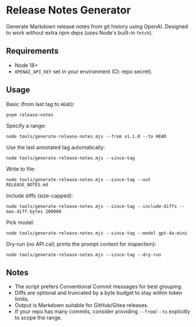 # Release Notes Generator

Generate Markdown release notes from git history using OpenAI. Designed to work without extra npm deps (uses Node's built-in `fetch`).

## Requirements
- Node 18+
- `OPENAI_API_KEY` set in your environment (CI: repo secret).

## Usage

Basic (from last tag to `HEAD`):

```
pnpm release:notes
```

Specify a range:

```
node tools/generate-release-notes.mjs --from v1.1.0 --to HEAD
```

Use the last annotated tag automatically:

```
node tools/generate-release-notes.mjs --since-tag
```

Write to file:

```
node tools/generate-release-notes.mjs --since-tag --out RELEASE_NOTES.md
```

Include diffs (size-capped):

```
node tools/generate-release-notes.mjs --since-tag --include-diffs --max-diff-bytes 200000
```

Pick model:

```
node tools/generate-release-notes.mjs --since-tag --model gpt-4o-mini
```

Dry-run (no API call; prints the prompt context for inspection):

```
node tools/generate-release-notes.mjs --since-tag --dry-run
```

## Notes
- The script prefers Conventional Commit messages for best grouping.
- Diffs are optional and truncated by a byte budget to stay within token limits.
- Output is Markdown suitable for GitHub/Gitea releases.
- If your repo has many commits, consider providing `--from`/`--to` explicitly to scope the range.

